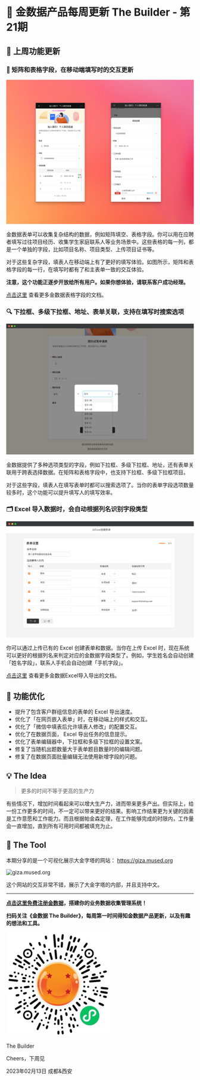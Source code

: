 # 🧩 金数据产品每周更新 The Builder - 第21期

## 🎉 上周功能更新

### 📱 矩阵和表格字段，在移动端填写时的交互更新

![new tabular field on mobile](images/230213/new-tabular-field-on-mobile.png)

金数据表单可以收集复杂结构的数据，例如矩阵填空、表格字段。你可以用在应聘者填写过往项目经历、收集学生家庭联系人等业务场景中。这些表格的每一列，都是一个单独的字段，比如项目名称、项目类型、上传项目证书等。

对于这些复杂字段，填表人在移动端上有了更好的填写体验。如图所示，矩阵和表格字段的每一行，在填写时都有了和主表单一致的交互体验。

__注意，这个功能正逐步开放给所有用户。如果你想体验，请联系客户成功经理。__

[点击这里](https://jinshuju.net/help/articles/chart) 查看更多金数据表格字段的文档。

### 🔍 下拉框、多级下拉框、地址、表单关联，支持在填写时搜索选项

![choice searchable](images/230213/choice-searchable.png)

金数据提供了多种选项类型的字段，例如下拉框、多级下拉框、地址，还有表单关联用于跨表选择数据。在矩阵和表格字段中，也支持下拉框、多级下拉框项目。

对于这些字段，填表人在填写表单时都可以搜索选项了。当你的表单字段选项数量较多时，这个功能可以提升填写人的填写效率。

### 🗂 Excel 导入数据时，会自动根据列名识别字段类型

![mapping type when excel import](images/230213/mapping-type-when-excel-import.png)

你可以通过上传已有的 Excel 创建表单和数据。当你在上传 Excel 时，现在系统可以更好的根据列名来判定对应的金数据字段类型了。例如，学生姓名会自动创建「姓名字段」，联系人手机会自动创建「手机字段」。

[点击这里](https://jinshuju.net/help/articles/data-excel) 查看更多金数据Excel导入导出的文档。

## 🎁 功能优化

* 提升了包含客户群组信息的表单的 Excel 导出速度。
* 优化了「在网页嵌入表单」时，在移动端上的样式和交互。
* 优化了「微信中填表后允许填表人修改」的配置交互。
* 优化了在数据页面， Excel 导出任务的信息提示。
* 优化了表单编辑器中，下拉框和多级下拉框的设置文案。
* 修复了当随机出题数量大于表单题目数量时的编辑问题。
* 修复了在数据页面批量编辑无法使用新增字段的问题。

## 💡 The Idea

> 更多的时间不等于更高的生产力

有些情况下，增加时间看起来可以增大生产力，进而带来更多产出。但实际上，给一份工作更多的时间，不一定可以带来更好的结果。影响工作结果更为关键的因素是工作意愿和工作能力。而且根据帕金森定理，在工作能够完成的时限内，工作量会一直增加，直到所有可用时间都被填充为止。

## 🔑 The Tool

本期分享的是一个可视化展示大金字塔的网站： https://giza.mused.org

![giza.mused.org](images/230213/digital-giza-pyramid.png)

这个网站的交互非常不错，展示了大金字塔的内部，并且支持中文。

---

__[点击这里免费注册金数据](https://jinshuju.net/?utm_campaign=the_builder&utm_medium=social&utm_source=github)，搭建你的业务数据收集管理系统！__

__扫码关注《金数据 The Builder》，每周第一时间得知金数据产品更新，以及有趣的想法和工具。__

![QRCode](images/miniprogram_qrcode.jpeg)

The Builder

Cheers，下周见

2023年02月13日 成都&西安
